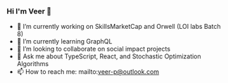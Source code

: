 ### Hi I'm Veer 👋

- 🔭 I’m currently working on SkillsMarketCap and Orwell (LOI labs Batch 8)
- 🌱 I’m currently learning GraphQL
- 👯 I’m looking to collaborate on social impact projects 
- 💬 Ask me about TypeScript, React, and Stochastic Optimization Algorithms
- 📫 How to reach me: mailto:veer-p@outlook.com
